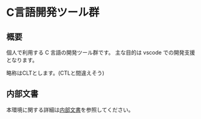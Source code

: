 # C言語開発ツール群

## 概要

個人で利用する C 言語の開発ツール群です。
主な目的は vscode での開発支援となります。

略称はCLTとします。(CTLと間違えそう)

## 内部文書

本環境に関する詳細は[内部文書](./.clt/doc/internal.md)を参照してください。
